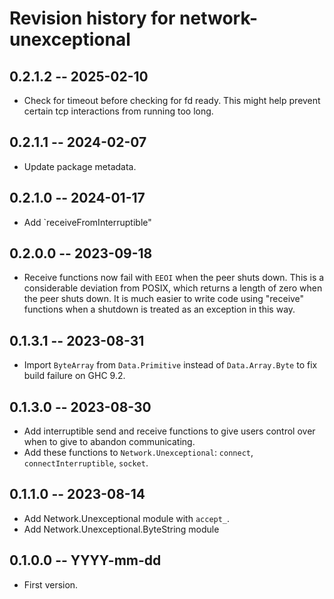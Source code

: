 # Revision history for network-unexceptional

## 0.2.1.2 -- 2025-02-10

* Check for timeout before checking for fd ready. This might help prevent
  certain tcp interactions from running too long.

## 0.2.1.1 -- 2024-02-07

* Update package metadata.

## 0.2.1.0 -- 2024-01-17

* Add `receiveFromInterruptible"

## 0.2.0.0 -- 2023-09-18

* Receive functions now fail with `EEOI` when the peer shuts down.
  This is a considerable deviation from POSIX, which returns a
  length of zero when the peer shuts down. It is much easier to write
  code using "receive" functions when a shutdown is treated as an
  exception in this way.

## 0.1.3.1 -- 2023-08-31

* Import `ByteArray` from `Data.Primitive` instead of `Data.Array.Byte`
  to fix build failure on GHC 9.2.

## 0.1.3.0 -- 2023-08-30

* Add interruptible send and receive functions to give users control over
  when to give to abandon communicating.
* Add these functions to `Network.Unexceptional`: `connect`,
  `connectInterruptible`, `socket`.

## 0.1.1.0 -- 2023-08-14

* Add Network.Unexceptional module with `accept_`.
* Add Network.Unexceptional.ByteString module

## 0.1.0.0 -- YYYY-mm-dd

* First version.
